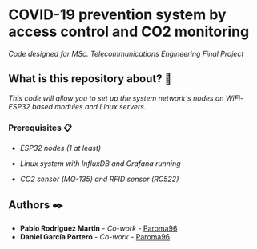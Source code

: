 

# COVID-19 prevention system by access control and CO2 monitoring

_Code designed for  MSc. Telecommunications Engineering Final Project_


## What is this repository about? 🚀

_This code will allow you to set up the system network's nodes on WiFi-ESP32 based modules and Linux servers._



### Prerequisites 📋

* _ESP32 nodes (1 at least)_

* _Linux system with InfluxDB and Grafana running_

* _CO2 sensor (MQ-135) and RFID sensor (RC522)_



## Authors ✒️


* **Pablo Rodríguez Martín** - *Co-work* - [Paroma96](https://github.com/paroma96)
* **Daniel García Portero** - *Co-work* - [Paroma96](https://github.com/DaniGP315)

